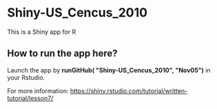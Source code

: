 # Shiny-US_Cencus_2010

This is a Shiny app for R

## How to run the app here?

Launch the app by **runGitHub( "Shiny-US_Cencus_2010", "Nov05")** in your Rstudio.

For more information: https://shiny.rstudio.com/tutorial/written-tutorial/lesson7/
